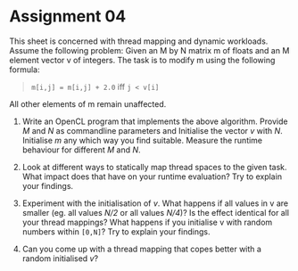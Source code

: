 # Assignment 04

This sheet is concerned with thread mapping and dynamic workloads.  Assume
the following problem: Given an M by N matrix m of floats and an M element
vector v of integers.  The task is to modify m using the following formula:
> `m[i,j] = m[i,j] + 2.0` iff `j < v[i]`

All other elements of m remain unaffected.
  
 1. Write an OpenCL program that implements the above algorithm.
    Provide _M_ and _N_ as commandline parameters and Initialise the 
    vector _v_ with _N_. Initialise _m_ any which way you find suitable.
    Measure the runtime behaviour for different _M_ and _N_.

 2. Look at different ways to statically map thread spaces to the given
    task.  What impact does that have on your runtime evaluation? Try to 
    explain your findings.

 3. Experiment with the initialisation of _v_. What happens if all values
    in v are smaller (eg. all values _N/2_ or all values _N/4_)? Is the 
    effect identical for all your thread mappings? What happens if you 
    initialise v with random numbers within `[0,N]`? Try to explain your 
    findings.

 4. Can you come up with a thread mapping that copes better with a
    random initialised _v_?
